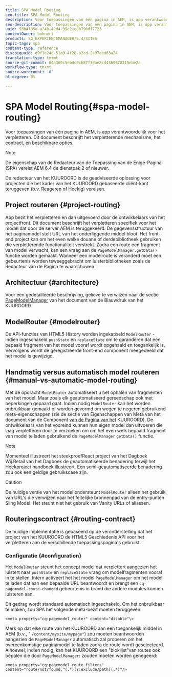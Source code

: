 ```yaml
---
title: SPA Model Routing
seo-title: SPA Model Routing
description: Voor toepassingen van één pagina in AEM, is app verantwoordelijk voor het verpletteren. Dit document beschrijft het verpletterende mechanisme, het contract, en beschikbare opties.
seo-description: Voor toepassingen van één pagina in AEM, is app verantwoordelijk voor het verpletteren. Dit document beschrijft het verpletterende mechanisme, het contract, en beschikbare opties.
uuid: 93b4f85a-a240-42d4-95e2-e8b790df7723
contentOwner: bohnert
products: SG_EXPERIENCEMANAGER/6.4/SITES
topic-tags: spa
content-type: reference
discoiquuid: d9f1e24e-51a9-4f28-b2cd-2e97aed63a24
translation-type: tm+mt
source-git-commit: 04a369c5eb4c0cb87f3dae8cd4360678315ebe2a
workflow-type: tm+mt
source-wordcount: '0'
ht-degree: 0%

---
```



# SPA Model Routing{#spa-model-routing}

Voor toepassingen van één pagina in AEM, is app verantwoordelijk voor het verpletteren. Dit document beschrijft het verpletterende mechanisme, het contract, en beschikbare opties.

>[!NOTE]
>
>De eigenschap van de Redacteur van de Toepassing van de Enige-Pagina (SPA) vereist AEM 6.4 de dienstpak 2 of nieuwer.
>
>De redacteur van het KUUROORD is de geadviseerde oplossing voor projecten die het kader van het KUUROORD gebaseerde cliënt-kant teruggeven (b.v. Reageren of Hoekig) vereisen.

## Project routeren {#project-routing}

App bezit het verpletteren en dan uitgevoerd door de ontwikkelaars van het projectfront. Dit document beschrijft het verpletteren specifiek voor het model dat door de server AEM is teruggekeerd. De gegevensstructuur van het paginamodel stelt URL van het onderliggende middel bloot. Het front-end project kan om het even welke douane of derdebibliotheek gebruiken die verpletterende functionaliteit verstrekt. Zodra een route een fragment van model verwacht, kan een vraag aan de `PageModelManager.getData()` functie worden gemaakt. Wanneer een modelroute is veranderd moet een gebeurtenis worden teweeggebracht om luisterbibliotheken zoals de Redacteur van de Pagina te waarschuwen.

## Architectuur {#architecture}

Voor een gedetailleerde beschrijving, gelieve te verwijzen naar de sectie [PageModelManager](/help/sites-developing/spa-blueprint.md#pagemodelmanager) van het document van de Blauwdruk van het KUUROORD.

## ModelRouter {#modelrouter}

De API-functies van HTML5 History worden ingekapseld `ModelRouter` - indien ingeschakeld `pushState` en `replaceState` om te garanderen dat een bepaald fragment van het model vooraf wordt opgehaald en toegankelijk is. Vervolgens wordt de geregistreerde front-end component meegedeeld dat het model is gewijzigd.

## Handmatig versus automatisch model routeren {#manual-vs-automatic-model-routing}

Met de opdracht `ModelRouter` automatiseert u het ophalen van fragmenten van het model. Maar zoals elk geautomatiseerd gereedschap ook met beperkingen gepaard gaat. Indien nodig `ModelRouter` kan het worden onbruikbaar gemaakt of worden gevormd om wegen te negeren gebruikend meta-eigenschappen (zie de sectie van Eigenschappen van Meta van het document van de Component [van de Pagina van het](/help/sites-developing/spa-page-component.md) KUUROORD). De ontwikkelaars van het vooreind kunnen hun eigen model dan uitvoeren die laag verpletteren door te verzoeken om om het even welk bepaald fragment van model te laden gebruikend de `PageModelManager` `getData()` functie.

>[!NOTE]
>
>Momenteel illustreert het steekproefReact project van het Dagboek Wij.Retail van het Dagboek de geautomatiseerde benadering terwijl het Hoekproject handboek illustreert. Een semi-geautomatiseerde benadering zou ook een geldige gebruikscase zijn.

>[!CAUTION]
>
>De huidige versie van het model ondersteunt `ModelRouter` alleen het gebruik van URL&#39;s die verwijzen naar het feitelijke bronnenpad van de entry-punten Sling Model. Het steunt niet het gebruik van Vanity URLs of aliassen.

## Routeringscontract {#routing-contract}

De huidige implementatie is gebaseerd op de veronderstelling dat het project van het KUUROORD de HTML5 Geschiedenis API voor het verpletteren aan de verschillende toepassingspagina&#39;s gebruikt.

### Configuratie {#configuration}

Het `ModelRouter` steunt het concept model dat verplettert aangezien het luistert naar `pushState` en `replaceState` vraag om modelfragmenten vooraf in te stellen. Intern activeert het het model `PageModelManager` om het model te laden dat aan een bepaalde URL beantwoordt en brengt een `cq-pagemodel-route-changed` gebeurtenis in brand die andere modules kunnen luisteren aan.

Dit gedrag wordt standaard automatisch ingeschakeld. Om het onbruikbaar te maken, zou SPA het volgende meta-bezit moeten teruggeven:

```
<meta property="cq:pagemodel_router" content="disable"\>
```

Merk op dat elke route van het KUUROORD aan een toegankelijk middel in AEM (b.v., &quot; `/content/mysite/mypage"`) zou moeten beantwoorden aangezien de `PageModelManager` automatisch zal proberen om het overeenkomstige paginamodel te laden zodra de route wordt geselecteerd. Alhoewel, indien nodig, kan het KUUROORD een &quot;bloklijst&quot;van routes ook bepalen die door `PageModelManager`: zouden moeten worden genegeerd:

```
<meta property="cq:pagemodel_route_filters" content="route/not/found,^(.*)(?:exclude/path)(.*)"/>
```
